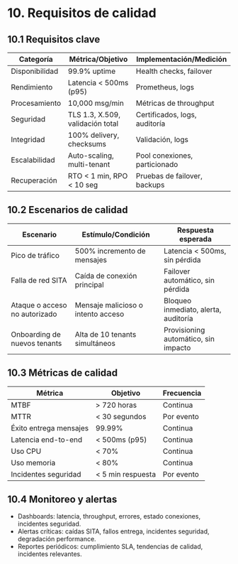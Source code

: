 
# 10. Requisitos de calidad

## 10.1 Requisitos clave

| Categoría      | Métrica/Objetivo                  | Implementación/Medición         |
|--------------- |-----------------------------------|---------------------------------|
| Disponibilidad | 99.9% uptime                      | Health checks, failover         |
| Rendimiento    | Latencia < 500ms (p95)            | Prometheus, logs                |
| Procesamiento  | 10,000 msg/min                    | Métricas de throughput          |
| Seguridad      | TLS 1.3, X.509, validación total  | Certificados, logs, auditoría   |
| Integridad     | 100% delivery, checksums          | Validación, logs                |
| Escalabilidad  | Auto-scaling, multi-tenant        | Pool conexiones, particionado   |
| Recuperación   | RTO < 1 min, RPO < 10 seg         | Pruebas de failover, backups    |

## 10.2 Escenarios de calidad

| Escenario                        | Estímulo/Condición                  | Respuesta esperada                  |
|-----------------------------------|-------------------------------------|-------------------------------------|
| Pico de tráfico                   | 500% incremento de mensajes         | Latencia < 500ms, sin pérdida       |
| Falla de red SITA                 | Caída de conexión principal         | Failover automático, sin pérdida    |
| Ataque o acceso no autorizado     | Mensaje malicioso o intento acceso  | Bloqueo inmediato, alerta, auditoría|
| Onboarding de nuevos tenants      | Alta de 10 tenants simultáneos      | Provisioning automático, sin impacto|

## 10.3 Métricas de calidad

| Métrica                  | Objetivo                | Frecuencia |
|--------------------------|-------------------------|------------|
| MTBF                     | > 720 horas             | Continua   |
| MTTR                     | < 30 segundos           | Por evento |
| Éxito entrega mensajes   | 99.99%                  | Continua   |
| Latencia end-to-end      | < 500ms (p95)           | Continua   |
| Uso CPU                  | < 70%                   | Continua   |
| Uso memoria              | < 80%                   | Continua   |
| Incidentes seguridad     | < 5 min respuesta       | Por evento |

## 10.4 Monitoreo y alertas

- Dashboards: latencia, throughput, errores, estado conexiones, incidentes seguridad.
- Alertas críticas: caídas SITA, fallos entrega, incidentes seguridad, degradación performance.
- Reportes periódicos: cumplimiento SLA, tendencias de calidad, incidentes relevantes.
